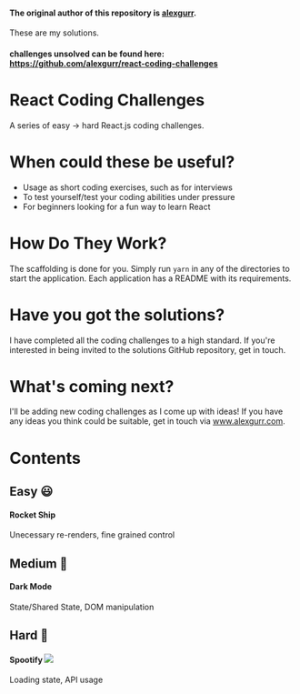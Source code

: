 #### The original author of this repository is [alexgurr](https://github.com/alexgurr).

These are my solutions.

#### challenges unsolved can be found here: <br>https://github.com/alexgurr/react-coding-challenges

# React Coding Challenges

A series of easy -> hard React.js coding challenges.

# When could these be useful?

- Usage as short coding exercises, such as for interviews
- To test yourself/test your coding abilities under pressure
- For beginners looking for a fun way to learn React

# How Do They Work?

The scaffolding is done for you. Simply run `yarn` in any of the directories to start the application. Each application has a README with its requirements.

# Have you got the solutions?

I have completed all the coding challenges to a high standard. If you're interested in being invited to the solutions GitHub repository, get in touch.

# What's coming next?

I'll be adding new coding challenges as I come up with ideas! If you have any ideas you think could be suitable, get in touch via www.alexgurr.com.

# Contents

## Easy 😃

#### Rocket Ship

Unecessary re-renders, fine grained control

## Medium 😬

#### Dark Mode

State/Shared State, DOM manipulation

## Hard 🤨

#### Spootify <img src="https://img.shields.io/badge/Coming%20Soon-%F0%9F%95%92-green" />

Loading state, API usage
